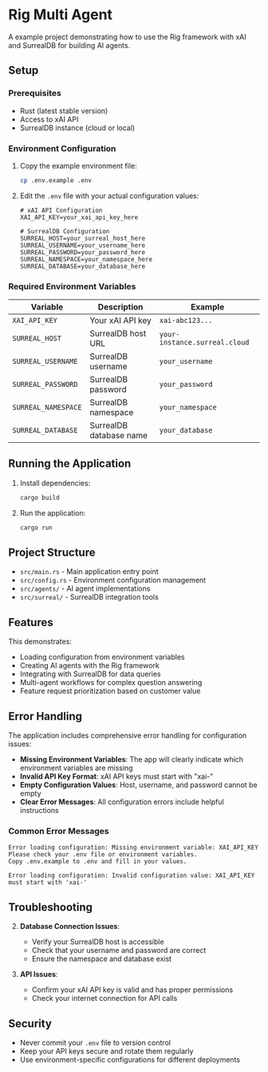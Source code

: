 # Rig Multi Agent

A example project demonstrating how to use the Rig framework with xAI and SurrealDB for building AI agents.

## Setup

### Prerequisites

- Rust (latest stable version)
- Access to xAI API
- SurrealDB instance (cloud or local)

### Environment Configuration

1. Copy the example environment file:
   ```bash
   cp .env.example .env
   ```

2. Edit the `.env` file with your actual configuration values:

   ```env
   # xAI API Configuration
   XAI_API_KEY=your_xai_api_key_here

   # SurrealDB Configuration
   SURREAL_HOST=your_surreal_host_here
   SURREAL_USERNAME=your_username_here
   SURREAL_PASSWORD=your_password_here
   SURREAL_NAMESPACE=your_namespace_here
   SURREAL_DATABASE=your_database_here
   ```

### Required Environment Variables

| Variable | Description | Example |
|----------|-------------|---------|
| `XAI_API_KEY` | Your xAI API key | `xai-abc123...` |
| `SURREAL_HOST` | SurrealDB host URL | `your-instance.surreal.cloud` |
| `SURREAL_USERNAME` | SurrealDB username | `your_username` |
| `SURREAL_PASSWORD` | SurrealDB password | `your_password` |
| `SURREAL_NAMESPACE` | SurrealDB namespace | `your_namespace` |
| `SURREAL_DATABASE` | SurrealDB database name | `your_database` |

## Running the Application

1. Install dependencies:
   ```bash
   cargo build
   ```

2. Run the application:
   ```bash
   cargo run
   ```

## Project Structure

- `src/main.rs` - Main application entry point
- `src/config.rs` - Environment configuration management
- `src/agents/` - AI agent implementations
- `src/surreal/` - SurrealDB integration tools

## Features

This demonstrates:
- Loading configuration from environment variables
- Creating AI agents with the Rig framework
- Integrating with SurrealDB for data queries
- Multi-agent workflows for complex question answering
- Feature request prioritization based on customer value

## Error Handling

The application includes comprehensive error handling for configuration issues:

- **Missing Environment Variables**: The app will clearly indicate which environment variables are missing
- **Invalid API Key Format**: xAI API keys must start with "xai-"
- **Empty Configuration Values**: Host, username, and password cannot be empty
- **Clear Error Messages**: All configuration errors include helpful instructions

### Common Error Messages

```
Error loading configuration: Missing environment variable: XAI_API_KEY
Please check your .env file or environment variables.
Copy .env.example to .env and fill in your values.
```

```
Error loading configuration: Invalid configuration value: XAI_API_KEY must start with 'xai-'
```

## Troubleshooting

2. **Database Connection Issues**:
   - Verify your SurrealDB host is accessible
   - Check that your username and password are correct
   - Ensure the namespace and database exist

3. **API Issues**:
   - Confirm your xAI API key is valid and has proper permissions
   - Check your internet connection for API calls

## Security

- Never commit your `.env` file to version control
- Keep your API keys secure and rotate them regularly
- Use environment-specific configurations for different deployments
